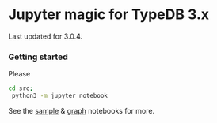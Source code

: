 # Jupyter magic for TypeDB 3.x 
Last updated for 3.0.4.

### Getting started
 Please 
 ```bash 
 cd src;
  python3 -m jupyter notebook
  ``` 
See the [sample](src/Sample.ipynb) & [graph](src/graphs.ipynb) notebooks for more.
